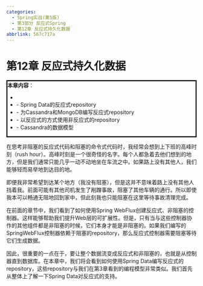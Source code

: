 ```yaml
---
categories:
  - Spring实战(第5版)
  - 第3部分 反应式Spring
  - 第12章 反应式持久化数据
abbrlink: 567c717a
---
```

# 第12章 反应式持久化数据

<div style="border-style:solid;"><strong>本章内容</strong>：<ul><li></li><li>- Spring Data的反应式repository</li><li>- 为Cassandra和MongoDB编写反应式repository</li><li>- 以反应式的方式使用非反应式的repository</li><li>- Cassandra的数据模型</li></ul></div>

在思考非阻塞的反应式代码和阻塞的命令式代码时，我经常会想到上下班的高峰时刻（rush hour）。高峰时刻是一个很奇怪的名字。每个人都急着去他们想到的地方，但是我们通常只能几乎一动不动地坐在车流之中。如果路上没有其他人，我们能够轻而易举地到达目的地。

即便我非常希望到达某个地方（我没有阻塞），但是这并不意味着路上没有其他人挡着我。前面可能有其他司机发生了剐蹭事故，阻塞了其他车辆的通行。所以即使我本可以畅通无阻地回到家中，但此刻我也只能阻塞在这里等待事故清理完成。

在前面的章节中，我们看到了如何使用Spring WebFlux创建反应式、非阻塞的控制器。这样能够帮助我们提升Web层的可扩展性。但是，只有当与这些控制器协作的其他组件都是非阻塞的时候，它们本身才能是非阻塞的。如果我们编写的SpringWebFlux控制器依赖于阻塞的repository，那么反应式控制器需要阻塞等待它们生成数据。

因此，很重要的一点在于，要让整个数据流变成反应式和非阻塞的，也就是从控制器直到数据库。在本章中，我们将会看到如何使用Spring Data编写反应式的repository，这些repository与我们在第3章看到的编程模型非常类似。我们首先从整体上了解一下Spring Data对反应式的支持。